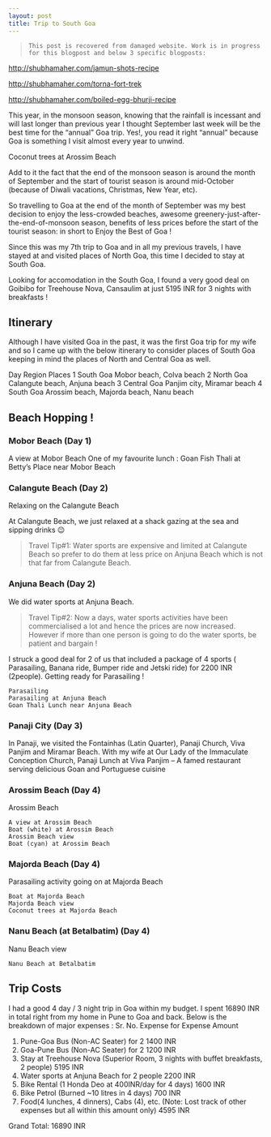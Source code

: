 ```yaml
---
layout: post
title: Trip to South Goa
---
```


> ``This post is recovered from damaged website. Work is in progress for this blogpost and below 3 specific blogposts:``

http://shubhamaher.com/jamun-shots-recipe

http://shubhamaher.com/torna-fort-trek

http://shubhamaher.com/boiled-egg-bhurji-recipe

This year, in the monsoon season, knowing that the rainfall is incessant and will last longer than previous year I thought September last week will be the best time for the “annual” Goa trip. Yes!, you read it right “annual” because Goa is something I visit almost every year to unwind.

Coconut trees at Arossim Beach

Add to it the fact that the end of the monsoon season is around the month of September and the start of tourist season is around mid-October (because of Diwali vacations, Christmas, New Year, etc).

So travelling to Goa at the end of the month of September was my best decision to enjoy the less-crowded beaches, awesome greenery-just-after-the-end-of-monsoon season, benefits of less prices before the start of the tourist season: in short to Enjoy the Best of Goa !

Since this was my 7th trip to Goa and in all my previous travels, I have stayed at and visited places of North Goa, this time I decided to stay at South Goa.

Looking for accomodation in the South Goa, I found a very good deal on Goibibo for Treehouse Nova, Cansaulim at just 5195 INR for 3 nights with breakfasts !

## Itinerary

Although I have visited Goa in the past, it was the first Goa trip for my wife and so I came up with the below itinerary to consider places of South Goa keeping in mind the places of North and Central Goa as well.

Day 	Region 	Places
1 	South Goa 	Mobor beach, Colva beach
2 	North Goa 	Calangute beach, Anjuna beach
3 	Central Goa 	Panjim city, Miramar beach
4 	South Goa 	Arossim beach, Majorda beach, Nanu beach

## Beach Hopping !

### Mobor Beach (Day 1)
A view at Mobor Beach
One of my favourite lunch : Goan Fish Thali at Betty’s Place near Mobor Beach

### Calangute Beach (Day 2)
Relaxing on the Calangute Beach

At Calangute Beach, we just relaxed at a shack gazing at the sea and sipping drinks 😉

> Travel Tip#1: Water sports are expensive and limited at Calangute Beach so prefer to do them at less price on Anjuna Beach which is not that far from Calangute Beach.

### Anjuna Beach (Day 2)

We did water sports at Anjuna Beach.

> Travel Tip#2: Now a days, water sports activities have been commercialised a lot and hence the prices are now increased. However if more than one person is going to do the water sports, be patient and bargain !

I struck a good deal for 2 of us that included a package of 4 sports ( Parasailing, Banana ride, Bumper ride and Jetski ride) for 2200 INR (2people).
Getting ready for Parasailing !

    Parasailing
    Parasailing at Anjuna Beach
    Goan Thali Lunch near Anjuna Beach

### Panaji City (Day 3)

In Panaji, we visited the Fontainhas (Latin Quarter), Panaji Church, Viva Panjim and Miramar Beach.
With my wife at Our Lady of the Immaculate Conception Church, Panaji
Lunch at Viva Panjim – A famed restaurant serving delicious Goan and Portuguese cuisine

### Arossim Beach (Day 4)
Arossim Beach

    A view at Arossim Beach
    Boat (white) at Arossim Beach
    Arossim Beach view
    Boat (cyan) at Arossim Beach

### Majorda Beach (Day 4)

Parasailing activity going on at Majorda Beach

    Boat at Majorda Beach
    Majorda Beach view
    Coconut trees at Majorda Beach

### Nanu Beach (at Betalbatim) (Day 4)

Nanu Beach view

    Nanu Beach at Betalbatim

## Trip Costs

I had a good 4 day / 3 night trip in Goa within my budget. I spent 16890 INR in total right from my home in Pune to Goa and back. Below is the breakdown of major expenses :
Sr. No. 	Expense for 	Expense Amount
1. 	Pune-Goa Bus (Non-AC Seater) for 2 	1400 INR
2. 	Goa-Pune Bus (Non-AC Seater) for 2 	1200 INR
3. 	Stay at Treehouse Nova (Superior Room, 3 nights with buffet breakfasts, 2 people) 	5195 INR
4. 	Water sports at Anjuna Beach for 2 people 	2200 INR
5. 	Bike Rental (1 Honda Deo at 400INR/day for 4 days) 	1600 INR
6. 	Bike Petrol (Burned ~10 litres in 4 days) 	700 INR
7. 	Food(4 lunches, 4 dinners), Cabs (4), etc.
(Note: Lost track of other expenses but all within this
amount only) 	4595 INR

Grand Total: 	16890 INR
